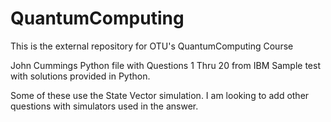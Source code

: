 # QuantumComputing
This is the external repository for OTU's QuantumComputing Course 

John Cummings Python file with Questions 1 Thru 20 from IBM Sample test with solutions provided in Python.

Some of these use the State Vector simulation.  I am looking to add other questions with simulators used in the answer.
